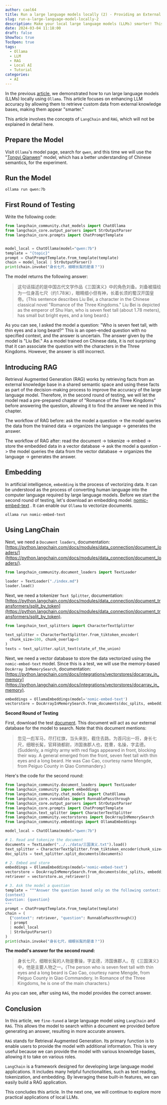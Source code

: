 ```yaml
---
author: caol64
title: Run a large language models locally (2) - Providing an External Knowledge Base to the Model
slug: run-a-large-language-model-locally-2
description: Make your local large language models (LLMs) smarter! This guide shows how to use LangChain and RAG to let them retrieve data from external knowledge bases, improving answer accuracy.
date: 2024-03-04 11:18:00
draft: false
ShowToc: true
TocOpen: true
tags:
  - Ollama
  - LLM
  - RAG
  - Local AI
  - Tutorial
categories:
  - AI
---
```

In the previous [article](https://babyno.top/en/posts/2024/02/running-a-large-language-model-locally/), we demonstrated how to run large language models (LLMs) locally using `Ollama`. This article focuses on enhancing LLM accuracy by allowing them to retrieve custom data from external knowledge bases, making them appear "smarter."

This article involves the concepts of `LangChain` and `RAG`, which will not be explained in detail here.

## Prepare the Model

Visit `Ollama`'s model page, search for `qwen`, and this time we will use the "[Tongyi Qianwen](https://ollama.com/library/qwen:7b)" model, which has a better understanding of Chinese semantics, for the experiment.

## Run the Model

```shell
ollama run qwen:7b
```

## First Round of Testing

Write the following code:

```python
from langchain_community.chat_models import ChatOllama
from langchain_core.output_parsers import StrOutputParser
from langchain_core.prompts import ChatPromptTemplate


model_local = ChatOllama(model="qwen:7b")
template = "{topic}"
prompt = ChatPromptTemplate.from_template(template)
chain = model_local | StrOutputParser()
print(chain.invoke("身长七尺，细眼长髯的是谁？"))
```

The model returns the following answer:

> 这句话描述的是中国古代文学作品《三国演义》中的角色刘备。刘备被描绘为一位身高七尺（约1.78米），眼睛细小但有神，长着长须的蜀汉开国皇帝。(This sentence describes Liu Bei, a character in the Chinese classical novel "Romance of the Three Kingdoms." Liu Bei is depicted as the emperor of Shu Han, who is seven feet tall (about 1.78 meters), has small but bright eyes, and a long beard.)

As you can see, I asked the model a question: "Who is seven feet tall, with thin eyes and a long beard?" This is an open-ended question with no specified context, and the answer is uncertain. The answer given by the model is "Liu Bei." As a model trained on Chinese data, it is not surprising that it can associate the question with the characters in the Three Kingdoms. However, the answer is still incorrect.

## Introducing RAG

Retrieval Augmented Generation (RAG) works by retrieving facts from an external knowledge base in a shared semantic space and using these facts as part of the decision-making process to improve the accuracy of the large language model. Therefore, in the second round of testing, we will let the model read a pre-prepared chapter of "Romance of the Three Kingdoms" before answering the question, allowing it to find the answer we need in this chapter.

The workflow of RAG before: ask the model a question -> the model queries the data from the trained data -> organizes the language -> generates the answer.

The workflow of RAG after: read the document -> tokenize -> embed -> store the embedded data in a vector database -> ask the model a question -> the model queries the data from the vector database -> organizes the language -> generates the answer.

## Embedding

In artificial intelligence, `embedding` is the process of vectorizing data. It can be understood as the process of converting human language into the computer language required by large language models. Before we start the second round of testing, let's download an embedding model: [nomic-embed-text](https://ollama.com/library/nomic-embed-text) . It can enable our `Ollama` to vectorize documents.

```shell
ollama run nomic-embed-text
```

## Using LangChain

Next, we need a `Document loaders`, documentation: [https://python.langchain.com/docs/modules/data_connection/document_loaders/](https://python.langchain.com/docs/modules/data_connection/document_loaders/).

```python
from langchain_community.document_loaders import TextLoader  
  
loader = TextLoader("./index.md")  
loader.load()
```

Next, we need a tokenizer `Text Splitter`, documentation: [https://python.langchain.com/docs/modules/data_connection/document_transformers/split_by_token](https://python.langchain.com/docs/modules/data_connection/document_transformers/split_by_token).

```python
from langchain_text_splitters import CharacterTextSplitter

text_splitter = CharacterTextSplitter.from_tiktoken_encoder(
  chunk_size=100, chunk_overlap=0
)
texts = text_splitter.split_text(state_of_the_union)
```

Next, we need a vector database to store the data vectorized using the `nomic-embed-text` model. Since this is a test, we will use the memory-based `DocArray InMemorySearch`, documentation: [https://python.langchain.com/docs/integrations/vectorstores/docarray_in_memory](https://python.langchain.com/docs/integrations/vectorstores/docarray_in_memory).

```python
embeddings = OllamaEmbeddings(model='nomic-embed-text')
vectorstore = DocArrayInMemorySearch.from_documents(doc_splits, embeddings)
```

**Second Round of Testing**

First, download the test [document](http://babyno.top/data/%E4%B8%89%E5%9B%BD%E6%BC%94%E4%B9%89.txt). This document will act as our external database for the model to search. Note that this document mentions:

> 忽见一彪军马，尽打红旗，当头来到，截住去路。为首闪出一将，身长七尺，细眼长髯，官拜骑都尉，沛国谯郡人也，姓曹，名操，字孟德。 (Suddenly, a mighty army with red flags appeared in front, blocking their way. A general emerged from the front, seven feet tall with thin eyes and a long beard. He was Cao Cao, courtesy name Mengde, from Peiguo County in Qiao Commandery.)

Here's the code for the second round:

```python
from langchain_community.document_loaders import TextLoader
from langchain_community import embeddings
from langchain_community.chat_models import ChatOllama
from langchain_core.runnables import RunnablePassthrough
from langchain_core.output_parsers import StrOutputParser
from langchain_core.prompts import ChatPromptTemplate
from langchain.text_splitter import CharacterTextSplitter
from langchain_community.vectorstores import DocArrayInMemorySearch
from langchain_community.embeddings import OllamaEmbeddings

model_local = ChatOllama(model="qwen:7b")

# 1. Read and tokenize the document
documents = TextLoader("../../data/三国演义.txt").load()
text_splitter = CharacterTextSplitter.from_tiktoken_encoder(chunk_size=7500, chunk_overlap=100)
doc_splits = text_splitter.split_documents(documents)

# 2. Embed and store
embeddings = OllamaEmbeddings(model='nomic-embed-text')
vectorstore = DocArrayInMemorySearch.from_documents(doc_splits, embeddings)
retriever = vectorstore.as_retriever()

# 3. Ask the model a question
template = """Answer the question based only on the following context:
{context}
Question: {question}
"""
prompt = ChatPromptTemplate.from_template(template)
chain = (
  {"context": retriever, "question": RunnablePassthrough()}
  | prompt
  | model_local
  | StrOutputParser()
)
print(chain.invoke("身长七尺，细眼长髯的是谁？"))
```

**The model's answer for the second round:**

> 身长七尺，细眼长髯的人物是曹操，字孟德，沛国谯郡人。在《三国演义》中，他是主要人物之一。(The person who is seven feet tall with thin eyes and a long beard is Cao Cao, courtesy name Mengde, from Peiguo County in Qiao Commandery. In Romance of the Three Kingdoms, he is one of the main characters.)

As you can see, after using `RAG`, the model provides the correct answer.

## Conclusion

In this article, we `fine-tuned` a large language model using `LangChain` and `RAG`. This allows the model to search within a document we provided before generating an answer, resulting in more accurate answers.

`RAG` stands for Retrieval Augmented Generation. Its primary function is to enable users to provide the model with additional information. This is very useful because we can provide the model with various knowledge bases, allowing it to take on various roles.

`LangChain` is a framework designed for developing large language model applications. It includes many helpful functionalities, such as text reading, tokenization, and embedding. By leveraging these built-in features, we can easily build a RAG application.

This concludes this article. In the next one, we will continue to explore more practical applications of local LLMs.